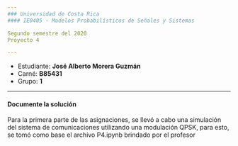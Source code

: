 ```yaml
---
### Universidad de Costa Rica
#### IE0405 - Modelos Probabilísticos de Señales y Sistemas

Segundo semestre del 2020  
Proyecto 4

---
```


* Estudiante: **José Alberto Morera Guzmán**
* Carné: **B85431**
* Grupo: **1**
---
#### Documente la solución 
Para la primera parte de las asignaciones, se llevó a cabo una simulación del sistema de comunicaciones utilizando una modulación QPSK, para esto, se tomó como base el archivo P4.ipynb brindado por el profesor 
